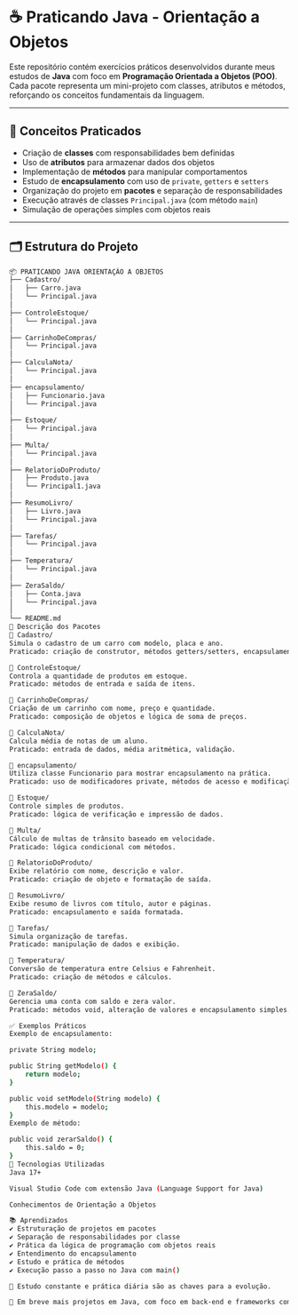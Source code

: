 # ☕ Praticando Java - Orientação a Objetos

Este repositório contém exercícios práticos desenvolvidos durante meus estudos de **Java** com foco em **Programação Orientada a Objetos (POO)**. Cada pacote representa um mini-projeto com classes, atributos e métodos, reforçando os conceitos fundamentais da linguagem.

---

## 🧠 Conceitos Praticados

- Criação de **classes** com responsabilidades bem definidas
- Uso de **atributos** para armazenar dados dos objetos
- Implementação de **métodos** para manipular comportamentos
- Estudo de **encapsulamento** com uso de `private`, `getters` e `setters`
- Organização do projeto em **pacotes** e separação de responsabilidades
- Execução através de classes `Principal.java` (com método `main`)
- Simulação de operações simples com objetos reais

---

## 🗂️ Estrutura do Projeto

```bash
📦 PRATICANDO JAVA ORIENTAÇÃO A OBJETOS
├── Cadastro/
│   ├── Carro.java
│   └── Principal.java
│
├── ControleEstoque/
│   └── Principal.java
│
├── CarrinhoDeCompras/
│   └── Principal.java
│
├── CalculaNota/
│   └── Principal.java
│
├── encapsulamento/
│   ├── Funcionario.java
│   └── Principal.java
│
├── Estoque/
│   └── Principal.java
│
├── Multa/
│   └── Principal.java
│
├── RelatorioDoProduto/
│   ├── Produto.java
│   └── Principal1.java
│
├── ResumoLivro/
│   ├── Livro.java
│   └── Principal.java
│
├── Tarefas/
│   └── Principal.java
│
├── Temperatura/
│   └── Principal.java
│
├── ZeraSaldo/
│   ├── Conta.java
│   └── Principal.java
│
└── README.md
📌 Descrição dos Pacotes
🔹 Cadastro/
Simula o cadastro de um carro com modelo, placa e ano.
Praticado: criação de construtor, métodos getters/setters, encapsulamento.

🔹 ControleEstoque/
Controla a quantidade de produtos em estoque.
Praticado: métodos de entrada e saída de itens.

🔹 CarrinhoDeCompras/
Criação de um carrinho com nome, preço e quantidade.
Praticado: composição de objetos e lógica de soma de preços.

🔹 CalculaNota/
Calcula média de notas de um aluno.
Praticado: entrada de dados, média aritmética, validação.

🔹 encapsulamento/
Utiliza classe Funcionario para mostrar encapsulamento na prática.
Praticado: uso de modificadores private, métodos de acesso e modificação (get/set).

🔹 Estoque/
Controle simples de produtos.
Praticado: lógica de verificação e impressão de dados.

🔹 Multa/
Cálculo de multas de trânsito baseado em velocidade.
Praticado: lógica condicional com métodos.

🔹 RelatorioDoProduto/
Exibe relatório com nome, descrição e valor.
Praticado: criação de objeto e formatação de saída.

🔹 ResumoLivro/
Exibe resumo de livros com título, autor e páginas.
Praticado: encapsulamento e saída formatada.

🔹 Tarefas/
Simula organização de tarefas.
Praticado: manipulação de dados e exibição.

🔹 Temperatura/
Conversão de temperatura entre Celsius e Fahrenheit.
Praticado: criação de métodos e cálculos.

🔹 ZeraSaldo/
Gerencia uma conta com saldo e zera valor.
Praticado: métodos void, alteração de valores e encapsulamento simples.

✅ Exemplos Práticos
Exemplo de encapsulamento:

private String modelo;

public String getModelo() {
    return modelo;
}

public void setModelo(String modelo) {
    this.modelo = modelo;
}
Exemplo de método:

public void zerarSaldo() {
    this.saldo = 0;
}
🚀 Tecnologias Utilizadas
Java 17+

Visual Studio Code com extensão Java (Language Support for Java)

Conhecimentos de Orientação a Objetos

📚 Aprendizados
✔️ Estruturação de projetos em pacotes
✔️ Separação de responsabilidades por classe
✔️ Prática da lógica de programação com objetos reais
✔️ Entendimento do encapsulamento
✔️ Estudo e prática de métodos
✔️ Execução passo a passo no Java com main()

🧠 Estudo constante e prática diária são as chaves para a evolução.

🚀 Em breve mais projetos em Java, com foco em back-end e frameworks como Spring Boot.